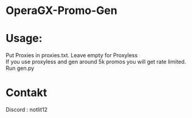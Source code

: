 # OperaGX-Promo-Gen

# Usage:
Put Proxies in proxies.txt. Leave empty for Proxyless\
If you use proxyless and gen around 5k promos you will get rate limited.\
Run gen.py

# Contakt
Discord : notlit12
